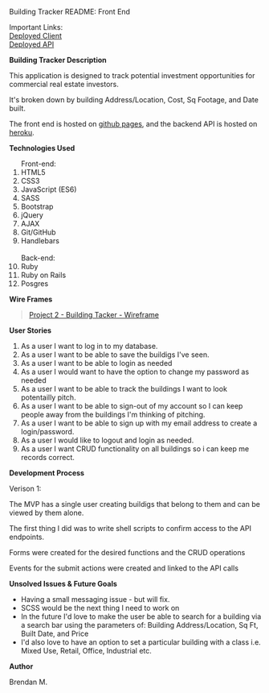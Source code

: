 Building Tracker README: Front End


Important Links:
<br>
[Deployed Client](https://bhmdev.github.io/Building-Tracker-FE/)
<br>
[Deployed API](https://github.com/bhmdev/Building-Tracker-FE)


**Building Tracker Description**

This application is designed to track potential investment opportunities for commercial real estate investors.

It's broken down by building Address/Location, Cost, Sq Footage, and Date built.

The front end is hosted on [github pages](https://bhmdev.github.io/Building-Tracker-FE/), and the backend API is hosted on [heroku](https://building-tracker-api.herokuapp.com/).

**Technologies Used**

<ol>
Front-end:
<li>HTML5</li>
<li>CSS3</li>
<li>JavaScript (ES6)</li>
<li>SASS</li>
<li>Bootstrap</li>
<li>jQuery</li>
<li>AJAX</li>
<li>Git/GitHub</li>
<li>Handlebars</li>
<br>
Back-end:
<li>Ruby</li>
<li>Ruby on Rails</li>
<li>Posgres</li>
</ol>

**Wire Frames**

<blockquote class="imgur-embed-pub" lang="en" data-id="a/X0bEtGq"><a href="//imgur.com/a/X0bEtGq">Project 2 - Building Tacker - Wireframe</a></blockquote>

**User Stories**

1. As a user I want to log in to my database.
2. As a user I want to be able to save the buildigs I've seen.
3. As a user I want to be able to login as needed
4. As a user I would want to have the option to change my password as needed
5. As a user I want to be able to track the buildings I want to look potentailly pitch.
6. As a user I want to be able to sign-out of my account so I can keep people away from the buildings I'm thinking of pitching.
7. As a user I want to be able to sign up with my email address to create a login/password.
8. As a user I would like to logout and login as needed.
9. As a user I want CRUD functionality on all buildings so i can keep me records correct.

**Development Process**

Verison 1:

The MVP has a single user creating buildigs that belong to them and can be viewed by them alone.

The first thing I did was to write shell scripts to confirm access to the API endpoints.

Forms were created for the desired functions and the CRUD operations

Events for the submit actions were created and linked to the API calls

**Unsolved Issues & Future Goals**

- Having a small messaging issue - but will fix.
- SCSS would be the next thing I need to work on
- In the future I'd love to make the user be able to search for a building via a search bar using the parameters of: Building Address/Location, Sq Ft, Built Date, and Price
- I'd also love to have an option to set a particular building with a class i.e. Mixed Use, Retail, Office, Industrial etc.

**Author**

Brendan M.
